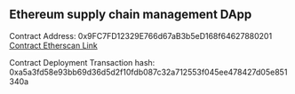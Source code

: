 ## Ethereum supply chain management DApp

Contract Address: 0x9FC7FD12329E766d67aB3b5eD168f64627880201
[Contract Etherscan Link](https://rinkeby.etherscan.io/address/0x9FC7FD12329E766d67aB3b5eD168f64627880201)

Contract Deployment Transaction hash: 0xa5a3fd58e93bb69d36d5d2f10fdb087c32a712553f045ee478427d05e851340a